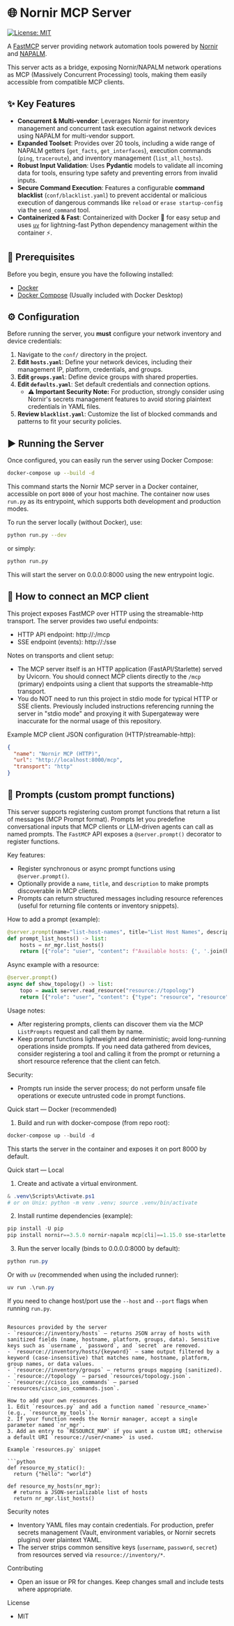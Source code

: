 # 🌐 Nornir MCP Server

[![License: MIT](https://img.shields.io/badge/License-MIT-yellow.svg)](https://opensource.org/licenses/MIT)

A [FastMCP](https://github.com/fastmcp/fastmcp) server providing network automation tools powered by [Nornir](https://github.com/nornir-automation/nornir) and [NAPALM](https://github.com/napalm-automation/napalm).

This server acts as a bridge, exposing Nornir/NAPALM network operations as MCP (Massively Concurrent Processing) tools, making them easily accessible from compatible MCP clients.

## ✨ Key Features

* **Concurrent & Multi-vendor**: Leverages Nornir for inventory management and concurrent task execution against network devices using NAPALM for multi-vendor support.
* **Expanded Toolset**: Provides over 20 tools, including a wide range of NAPALM getters (`get_facts`, `get_interfaces`), execution commands (`ping`, `traceroute`), and inventory management (`list_all_hosts`).
* **Robust Input Validation**: Uses **Pydantic** models to validate all incoming data for tools, ensuring type safety and preventing errors from invalid inputs.
* **Secure Command Execution**: Features a configurable **command blacklist** (`conf/blacklist.yaml`) to prevent accidental or malicious execution of dangerous commands like `reload` or `erase startup-config` via the `send_command` tool.
* **Containerized & Fast**: Containerized with Docker 🐳 for easy setup and uses [`uv`](https://github.com/astral-sh/uv) for lightning-fast Python dependency management within the container ⚡.

## 🔧 Prerequisites

Before you begin, ensure you have the following installed:

* [Docker](https://docs.docker.com/get-docker/)
* [Docker Compose](https://docs.docker.com/compose/install/) (Usually included with Docker Desktop)

## ⚙️ Configuration

Before running the server, you **must** configure your network inventory and device credentials:

1.  Navigate to the `conf/` directory in the project.
2.  **Edit `hosts.yaml`**: Define your network devices, including their management IP, platform, credentials, and groups.
3.  **Edit `groups.yaml`**: Define device groups with shared properties.
4.  **Edit `defaults.yaml`**: Set default credentials and connection options.
    * **⚠️ Important Security Note:** For production, strongly consider using Nornir's secrets management features to avoid storing plaintext credentials in YAML files.
5.  **Review `blacklist.yaml`**: Customize the list of blocked commands and patterns to fit your security policies.


## ▶️ Running the Server

Once configured, you can easily run the server using Docker Compose:

```bash
docker-compose up --build -d
```

This command starts the Nornir MCP server in a Docker container, accessible on port `8000` of your host machine. The container now uses `run.py` as its entrypoint, which supports both development and production modes.

To run the server locally (without Docker), use:

```bash
python run.py --dev
```

or simply:

```bash
python run.py
```

This will start the server on 0.0.0.0:8000 using the new entrypoint logic.

## 🔌 How to connect an MCP client

This project exposes FastMCP over HTTP using the streamable-http transport. The server provides two useful endpoints:

- HTTP API endpoint:  http://<host>:<port>/mcp
- SSE endpoint (events): http://<host>:<port>/sse

Notes on transports and client setup:

- The MCP server itself is an HTTP application (FastAPI/Starlette) served by Uvicorn. You should connect MCP clients directly to the `/mcp` (primary) endpoints using a client that supports the streamable-http transport.
- You do NOT need to run this project in stdio mode for typical HTTP or SSE clients. Previously included instructions referencing running the server in "stdio mode" and proxying it with Supergateway were inaccurate for the normal usage of this repository.

Example MCP client JSON configuration (HTTP/streamable-http):

```json
{
  "name": "Nornir MCP (HTTP)",
  "url": "http://localhost:8000/mcp",
  "transport": "http"
}
```


## 🧠 Prompts (custom prompt functions)

This server supports registering custom prompt functions that return a list of messages (MCP Prompt format). Prompts let you predefine conversational inputs that MCP clients or LLM-driven agents can call as named prompts. The `FastMCP` API exposes a `@server.prompt()` decorator to register functions.

Key features:

- Register synchronous or async prompt functions using `@server.prompt()`.
- Optionally provide a `name`, `title`, and `description` to make prompts discoverable in MCP clients.
- Prompts can return structured messages including resource references (useful for returning file contents or inventory snippets).

How to add a prompt (example):

```python
@server.prompt(name="list-host-names", title="List Host Names", description="Return a short list of host names from inventory")
def prompt_list_hosts() -> list:
    hosts = nr_mgr.list_hosts()
    return [{"role": "user", "content": f"Available hosts: {', '.join(h['device_name'] for h in hosts)}"}]
```

Async example with a resource:

```python
@server.prompt()
async def show_topology() -> list:
    topo = await server.read_resource("resource://topology")
    return [{"role": "user", "content": {"type": "resource", "resource": topo}}]
```

Usage notes:

- After registering prompts, clients can discover them via the MCP `ListPrompts` request and call them by name.
- Keep prompt functions lightweight and deterministic; avoid long-running operations inside prompts. If you need data gathered from devices, consider registering a tool and calling it from the prompt or returning a short resource reference that the client can fetch.

Security:

- Prompts run inside the server process; do not perform unsafe file operations or execute untrusted code in prompt functions.


Quick start — Docker (recommended)

1) Build and run with docker-compose (from repo root):

```powershell
docker-compose up --build -d
```

This starts the server in the container and exposes it on port 8000 by default.

Quick start — Local

1) Create and activate a virtual environment.

```powershell
& .venv\Scripts\Activate.ps1
# or on Unix: python -m venv .venv; source .venv/bin/activate
```

2) Install runtime dependencies (example):

```powershell
pip install -U pip
pip install nornir==3.5.0 nornir-napalm mcp[cli]==1.15.0 sse-starlette
```

3) Run the server locally (binds to 0.0.0.0:8000 by default):

```powershell
python run.py
```

Or with `uv` (recommended when using the included runner):

```powershell
uv run .\run.py
```

If you need to change host/port use the `--host` and `--port` flags when running `run.py`.
```

Resources provided by the server
- `resource://inventory/hosts` — returns JSON array of hosts with sanitized fields (name, hostname, platform, groups, data). Sensitive keys such as `username`, `password`, and `secret` are removed.
- `resource://inventory/hosts/{keyword}` — same output filtered by a keyword (case-insensitive) that matches name, hostname, platform, group names, or data values.
- `resource://inventory/groups` — returns groups mapping (sanitized).
- `resource://topology` — parsed `resources/topology.json`.
- `resource://cisco_ios_commands` — parsed `resources/cisco_ios_commands.json`.

How to add your own resources
1. Edit `resources.py` and add a function named `resource_<name>` (e.g., `resource_my_tools`).
2. If your function needs the Nornir manager, accept a single parameter named `nr_mgr`.
3. Add an entry to `RESOURCE_MAP` if you want a custom URI; otherwise a default URI `resource://user/<name>` is used.

Example `resources.py` snippet

```python
def resource_my_static():
  return {"hello": "world"}

def resource_my_hosts(nr_mgr):
  # returns a JSON-serializable list of hosts
  return nr_mgr.list_hosts()
```

Security notes
- Inventory YAML files may contain credentials. For production, prefer secrets management (Vault, environment variables, or Nornir secrets plugins) over plaintext YAML.
- The server strips common sensitive keys (`username`, `password`, `secret`) from resources served via `resource://inventory/*`.

Contributing
- Open an issue or PR for changes. Keep changes small and include tests where appropriate.

License
- MIT
